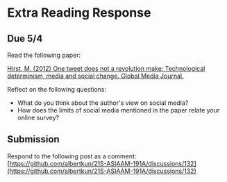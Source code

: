 # Extra Reading Response
## Due 5/4

Read the following paper:

[Hirst, M. (2012) One tweet does not a revolution make: Technological determinism, media and social change. Global Media Journal.](https://www.hca.westernsydney.edu.au/gmjau/archive/v6_2012_2/pdf/martin_hirst_RA_V6-2_2012_GMJAU.pdf)

Reflect on the following questions:

- What do you think about the author's view on social media?
- How does the limits of social media mentioned in the paper relate your online survey?

## Submission
Respond to the following post as a comment:
[https://github.com/albertkun/21S-ASIAAM-191A/discussions/132](https://github.com/albertkun/21S-ASIAAM-191A/discussions/132)
